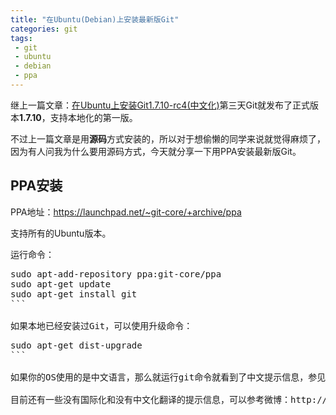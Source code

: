 ```yaml
---
title: "在Ubuntu(Debian)上安装最新版Git"
categories: git
tags: 
 - git
 - ubuntu
 - debian
 - ppa
---
```


继上一篇文章：[在Ubuntu上安装Git1.7.10-rc4(中文化)](/git/2012/04/05/install-git-1-7-10-use-tar.html)第三天Git就发布了正式版本**1.7.10**，支持本地化的第一版。

不过上一篇文章是用**源码**方式安装的，所以对于想偷懒的同学来说就觉得麻烦了，因为有人问我为什么要用源码方式，今天就分享一下用PPA安装最新版Git。

## PPA安装

PPA地址：https://launchpad.net/~git-core/+archive/ppa

支持所有的Ubuntu版本。

运行命令：
<pre class="brush: shell">
sudo apt-add-repository ppa:git-core/ppa
sudo apt-get update
sudo apt-get install git
```

如果本地已经安装过Git，可以使用升级命令：
<pre class="brush: shell">
sudo apt-get dist-upgrade
```

如果你的OS使用的是中文语言，那么就运行git命令就看到了中文提示信息，参见：[在Ubuntu上安装Git1.7.10-rc4(中文化)](/git/2012/04/05/install-git-1-7-10-use-tar.html)。

目前还有一些没有国际化和没有中文化翻译的提示信息，可以参考微博：http://goo.gl/uJjaT